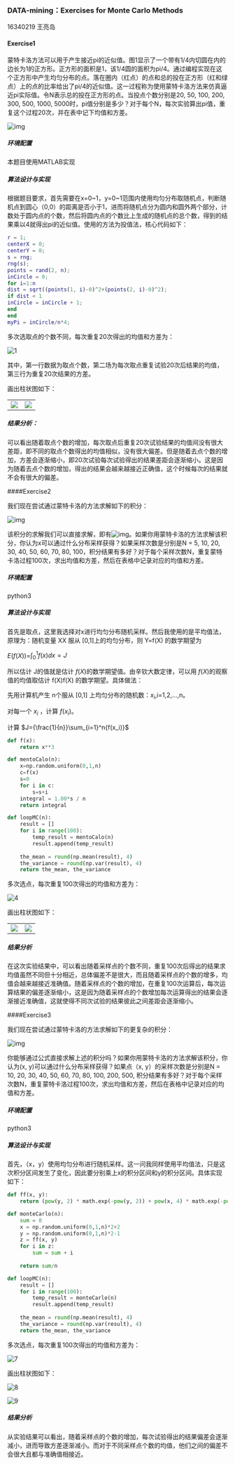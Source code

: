 ### DATA-mining：Exercises for Monte Carlo Methods

16340219  王亮岛

#### Exercise1

蒙特卡洛方法可以用于产生接近pi的近似值。图1显示了一个带有1/4内切圆在内的边长为1的正方形。正方形的面积是1，该1/4圆的面积为pi/4。通过编程实现在这个正方形中产生均匀分布的点。落在圈内（红点）的点和总的投在正方形（红和绿点）上的点的比率给出了pi/4的近似值。这一过程称为使用蒙特卡洛方法来仿真逼近pi实际值。令N表示总的投在正方形的点。当投点个数分别是20, 50, 100, 200, 300, 500, 1000, 5000时，pi值分别是多少？对于每个N，每次实验算出pi值，重复这个过程20次，并在表中记下均值和方差。

![img](file:///C:\Users\ADMINI~1\AppData\Local\Temp\ksohtml\wps34C7.tmp.jpg) 

##### 环境配置

本题目使用MATLAB实现

##### 算法设计与实现

根据题目要求，首先需要在x=0~1，y=0~1范围内使用均匀分布取随机点，判断随机点到圆心（0,0）的距离是否小于1，进而将随机点分为圆内和圆外两个部分，计数处于圆内点的个数，然后将圆内点的个数比上生成的随机点的总个数，得到的结果乘以4就得出pi的近似值。使用的方法为投值法，核心代码如下：

```matlab
r = 1;
centerX = 0;
centerY = 0;
s = rng;
rng(s);
points = rand(2, n);
inCircle = 0;
for i=1:n
dist = sqrt((points(1, i)-0)^2+(points(2, i)-0)^2);
if dist < 1
inCircle = inCircle + 1;
end
end
myPi = inCircle/n*4;
```

多次选取点的个数不同，每次重复20次得出的均值和方差为：

![1](D:\HW\数据挖掘\data-mining\mentoCarlo\Q1\1.PNG)

其中，第一行数据为取点个数，第二场为每次取点重复试验20次后结果的均值，第三行为重复20次结果的方差。

画出柱状图如下：

<table>
    <tr>
        <td><center><img src="D:\HW\数据挖掘\data-mining\mentoCarlo\Q1\2.PNG"></center></td>
        <td><center><img src="D:\HW\数据挖掘\data-mining\mentoCarlo\Q1\3.PNG"></center></td>
    </tr>
</table>

##### 结果分析：

可以看出随着取点个数的增加，每次取点后重复20次试验结果的均值间没有很大差距，即不同的取点个数得出的均值相似，没有很大偏差。但是随着去点个数的增加，方差会逐渐缩小，即20次试验每次试验得出的结果差距会逐渐缩小。这是因为随着去点个数的增加，得出的结果会越来越接近正确值，这个时候每次的结果就不会有很大的偏差。

####Exercise2

我们现在尝试通过蒙特卡洛的方法求解如下的积分：

![img](file:///C:\Users\ADMINI~1\AppData\Local\Temp\ksohtml\wpsD683.tmp.jpg) 

该积分的求解我们可以直接求解，即有![img](file:///C:\Users\ADMINI~1\AppData\Local\Temp\ksohtml\wpsD684.tmp.jpg)。如果你用蒙特卡洛的方法求解该积分，你认为x可以通过什么分布采样获得？如果采样次数是分别是N = 5, 10, 20, 30, 40, 50, 60, 70, 80, 100，积分结果有多好？对于每个采样次数N，重复蒙特卡洛过程100次，求出均值和方差，然后在表格中记录对应的均值和方差。

##### 环境配置

python3

##### 算法设计与实现

首先是取点，这里我选择对x进行均匀分布随机采样。然后我使用的是平均值法，原理为：随机变量 XX 服从 [0,1]上的均匀分布，则 Y=f(X) 的数学期望为

$E(f(X))$=$\displaystyle \int^{1}_{0}{f(x)dx}=J​$

所以估计 J的值就是估计 $f(X)$的数学期望值。由辛钦大数定律，可以用  $f(X)$的观察值的均值取估计 f(X)f(X) 的数学期望。具体做法：

先用计算机产生 n个服从 [0,1] 上均匀分布的随机数：$x_i​$,i=1,2,...,n。

对每一个 $x_i$ ，计算 $f(x_i)$。

计算 $J={\frac{1}{n}}\sum_{i=1}^n{f(x_i)}$

```python
def f(x):
    return x**3

def mentoCalo(n):
    x=np.random.uniform(0,1,n)
    c=f(x)
    s=0
    for i in c:
        s=s+i
    integral = 1.00*s / n
    return integral

def loopMC(n):
    result = []
    for i in range(100):
        temp_result = mentoCalo(n)
        result.append(temp_result)
    
    the_mean = round(np.mean(result), 4)
    the_variance = round(np.var(result), 4)
    return the_mean, the_variance
```

多次选点，每次重复100次得出的均值和方差为：

![4](D:\HW\数据挖掘\data-mining\mentoCarlo\Q2\4.PNG)

画出柱状图如下：

<table>
    <tr>
        <td><center><img src="D:\HW\数据挖掘\data-mining\mentoCarlo\Q2\5.PNG"></center></td>
        <td><center><img src="D:\HW\数据挖掘\data-mining\mentoCarlo\Q2\6.PNG"></center></td>
    </tr>
</table>


##### 结果分析

在这次实验结果中，可以看出随着采样点的个数不同，重复100次后得出的结果求均值虽然不同但十分相近，总体偏差不是很大，而且随着采样点的个数的增多，均值会越来越接近准确值。随着采样点的个数的增加，在重复100次运算后，每次运算结果的偏差逐渐缩小，这是因为随着采样点的个数增加每次运算得出的结果会逐渐接近准确值，这就使得不同次试验的结果彼此之间差距会逐渐缩小。

####Exercise3

我们现在尝试通过蒙特卡洛的方法求解如下的更复杂的积分：

![img](file:///C:\Users\ADMINI~1\AppData\Local\Temp\ksohtml\wps232E.tmp.jpg) 

你能够通过公式直接求解上述的积分吗？如果你用蒙特卡洛的方法求解该积分，你认为(x, y)可以通过什么分布采样获得？如果点（x, y）的采样次数是分别是N = 10, 20, 30, 40, 50, 60, 70, 80, 100, 200, 500, 积分结果有多好？对于每个采样次数N，重复蒙特卡洛过程100次，求出均值和方差，然后在表格中记录对应的均值和方差。

##### 环境配置

python3

##### 算法设计与实现

首先，（x，y）使用均匀分布进行随机采样。这一问我同样使用平均值法，只是这次积分区间发生了变化，因此要分别乘上x的积分区间和y的积分区间。具体实现如下：

```python
def ff(x, y):
    return (pow(y, 2) * math.exp(-pow(y, 2)) + pow(x, 4) * math.exp(-pow(x, 2))) / (x * math.exp(-pow(x, 2)))

def monteCarlo(n):
    sum = 0
    x = np.random.uniform(0,1,n)*2+2
    y = np.random.uniform(0,1,n)*2-1
    z = ff(x, y)
    for i in z:
        sum = sum + i
    
    return sum/n

def loopMC(n):
    result = []
    for i in range(100):
        temp_result = monteCarlo(n)
        result.append(temp_result)
    
    the_mean = round(np.mean(result), 4)
    the_variance = round(np.var(result), 4)
    return the_mean, the_variance
```

多次选点，每次重复100次得出的均值和方差为：

![7](D:\HW\数据挖掘\data-mining\mentoCarlo\Q3\7.PNG)

画出柱状图如下：

![8](D:\HW\数据挖掘\data-mining\mentoCarlo\Q3\8.PNG)

![9](D:\HW\数据挖掘\data-mining\mentoCarlo\Q3\9.PNG)

##### 结果分析

从实验结果可以看出，随着采样点的个数的增加，每次试验得出的结果偏差会逐渐减小，进而导致方差逐渐减小。而对于不同采样点个数的均值，他们之间的偏差不会很大且都与准确值相接近。